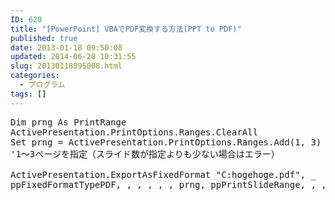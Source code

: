 ```yaml
---
ID: 620
title: "[PowerPoint] VBAでPDF変換する方法(PPT to PDF)"
published: true
date: 2013-01-18 09:50:08
updated: 2014-06-20 10:31:55
slug: 20130118095008.html
categories:
  - プログラム
tags: []
---
```


<pre class="prettyprint linenums">Dim prng As PrintRange
ActivePresentation.PrintOptions.Ranges.ClearAll
Set prng = ActivePresentation.PrintOptions.Ranges.Add(1, 3)
'1～3ページを指定（スライド数が指定よりも少ない場合はエラー）

ActivePresentation.ExportAsFixedFormat "C:hogehoge.pdf", _
ppFixedFormatTypePDF, , , , , , prng, ppPrintSlideRange, , , , , , False</pre>
